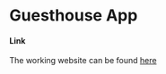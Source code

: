 # Guesthouse App

#### Link
The working website can be found [here]

   [here]: <https://konczevolgyivendeghaz.hu>